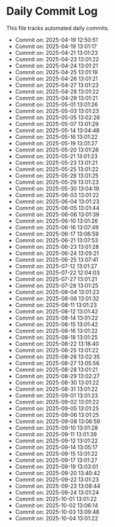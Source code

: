 # Daily Commit Log

This file tracks automated daily commits.

- Commit on: 2025-04-19 12:50:51
- Commit on: 2025-04-19 13:01:17
- Commit on: 2025-04-21 13:01:23
- Commit on: 2025-04-23 13:01:22
- Commit on: 2025-04-24 13:01:21
- Commit on: 2025-04-25 13:01:19
- Commit on: 2025-04-26 13:01:21
- Commit on: 2025-04-27 13:01:23
- Commit on: 2025-04-28 13:01:22
- Commit on: 2025-04-29 13:01:21
- Commit on: 2025-05-01 13:01:26
- Commit on: 2025-05-03 13:01:23
- Commit on: 2025-05-05 13:02:26
- Commit on: 2025-05-07 13:01:29
- Commit on: 2025-05-14 13:04:48
- Commit on: 2025-05-16 13:01:22
- Commit on: 2025-05-19 13:01:27
- Commit on: 2025-05-20 13:01:26
- Commit on: 2025-05-21 13:01:23
- Commit on: 2025-05-23 13:01:21
- Commit on: 2025-05-25 13:01:22
- Commit on: 2025-05-28 13:01:25
- Commit on: 2025-05-29 13:01:23
- Commit on: 2025-05-30 13:04:19
- Commit on: 2025-06-03 13:01:22
- Commit on: 2025-06-04 13:01:23
- Commit on: 2025-06-05 13:01:44
- Commit on: 2025-06-06 13:01:39
- Commit on: 2025-06-10 13:01:26
- Commit on: 2025-06-16 13:07:49
- Commit on: 2025-06-17 13:06:59
- Commit on: 2025-06-21 13:07:53
- Commit on: 2025-06-23 13:01:28
- Commit on: 2025-06-24 13:05:21
- Commit on: 2025-06-25 13:07:41
- Commit on: 2025-07-12 13:01:27
- Commit on: 2025-07-22 12:04:03
- Commit on: 2025-07-27 13:01:21
- Commit on: 2025-07-28 13:01:25
- Commit on: 2025-08-04 13:01:23
- Commit on: 2025-08-06 13:01:32
- Commit on: 2025-08-11 13:01:23
- Commit on: 2025-08-12 13:01:42
- Commit on: 2025-08-14 13:01:22
- Commit on: 2025-08-15 13:01:42
- Commit on: 2025-08-16 13:01:22
- Commit on: 2025-08-18 13:01:25
- Commit on: 2025-08-22 13:18:40
- Commit on: 2025-08-25 13:01:22
- Commit on: 2025-08-26 13:02:35
- Commit on: 2025-08-27 13:05:56
- Commit on: 2025-08-28 13:01:21
- Commit on: 2025-08-29 13:02:27
- Commit on: 2025-08-30 13:01:22
- Commit on: 2025-08-31 13:01:22
- Commit on: 2025-09-01 13:01:23
- Commit on: 2025-09-02 13:01:22
- Commit on: 2025-09-05 13:01:25
- Commit on: 2025-09-06 13:01:25
- Commit on: 2025-09-08 13:06:59
- Commit on: 2025-09-10 13:01:28
- Commit on: 2025-09-11 13:01:39
- Commit on: 2025-09-12 13:01:22
- Commit on: 2025-09-14 13:05:17
- Commit on: 2025-09-15 13:01:22
- Commit on: 2025-09-17 13:01:27
- Commit on: 2025-09-19 13:03:01
- Commit on: 2025-09-20 13:40:42
- Commit on: 2025-09-22 13:01:23
- Commit on: 2025-09-23 13:08:44
- Commit on: 2025-09-24 13:01:24
- Commit on: 2025-10-01 13:01:22
- Commit on: 2025-10-02 13:06:14
- Commit on: 2025-10-03 13:09:48
- Commit on: 2025-10-04 13:01:22

